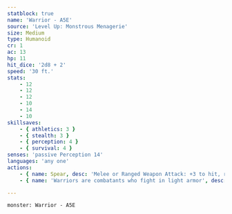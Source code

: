 ```yaml
---
statblock: true
name: 'Warrior - A5E'
source: 'Level Up: Monstrous Menagerie'
size: Medium
type: Humanoid
cr: 1
ac: 13
hp: 11
hit_dice: '2d8 + 2'
speed: '30 ft.'
stats:
    - 12
    - 12
    - 12
    - 10
    - 14
    - 10
skillsaves:
    - { athletics: 3 }
    - { stealth: 3 }
    - { perception: 4 }
    - { survival: 4 }
senses: 'passive Perception 14'
languages: 'any one'
actions:
    - { name: Spear, desc: 'Melee or Ranged Weapon Attack: +3 to hit, reach 5 ft. or range 20/60 ft., one target. Hit: 4 (1d6 + 1) piercing damage.' }
    - { name: 'Warriors are combatants who fight in light armor', desc: 'They excel in hit-and-run raids as opposed to pitched battles. Often, warriors are not full-time soldiers. Among tribal and nomadic groups, every able-bodied hunter or herder might be expected to fight in defense of the group. In agricultural societies, farmers might band together in warrior militias.' }

---
```

```statblock
monster: Warrior - A5E
```
